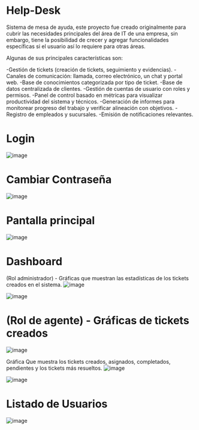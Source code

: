 # Help-Desk
Sistema de mesa de ayuda, este proyecto fue creado originalmente para cubrir las necesidades principales del área de IT de una empresa, sin embargo, tiene la posibilidad de crecer y agregar funcionalidades específicas si el usuario así lo requiere para otras áreas. 

Algunas de sus principales características son:

-Gestión de tickets (creación de tickets, seguimiento y evidencias).
-Canales de comunicación: llamada, correo electrónico, un chat y portal web.
-Base de conocimientos categorizada por tipo de ticket.
-Base de datos centralizada de clientes.
-Gestión de cuentas de usuario con roles y permisos.
-Panel de control basado en métricas para visualizar productividad del sistema y técnicos.
-Generación de informes para monitorear progreso del trabajo y verificar alineación con objetivos.
-Registro de empleados y sucursales.
-Emisión de notificaciones relevantes.



# Login
![image](https://user-images.githubusercontent.com/85320228/230815173-2b19ca93-e310-400d-ab52-247164d1c67f.png)

# Cambiar Contraseña
![image](https://user-images.githubusercontent.com/85320228/230816252-6c2ca9f6-8176-4176-8725-e8fce686c14a.png)

# Pantalla principal 
![image](https://user-images.githubusercontent.com/85320228/230815703-c9894b02-5d10-487d-b4a3-c97b9eae1df4.png)

# Dashboard
(Rol administrador) - Gráficas que muestran las estadísticas de los tickets creados en el sistema.
![image](https://user-images.githubusercontent.com/85320228/230815798-8944c54d-61f5-48ee-a8f1-e71b66465e2b.png)

![image](https://user-images.githubusercontent.com/85320228/230816297-a7a11cb7-13ae-4bf4-a3d2-65a5c6db8fe9.png)

# (Rol de agente) - Gráficas de tickets creados
![image](https://user-images.githubusercontent.com/85320228/230816350-c68c6527-00d4-48d1-85ad-99f855601b48.png)


Gráfica Que muestra los tickets creados, asignados, completados, pendientes y los tickets más resueltos.
![image](https://user-images.githubusercontent.com/85320228/230816404-fda943d7-97c8-4d5f-9b3c-61024e5ed0dc.png)

![image](https://user-images.githubusercontent.com/85320228/230816471-b38bf954-8e63-4a4e-8915-e702732b435e.png)


# Listado de Usuarios
![image](https://user-images.githubusercontent.com/85320228/230816559-cdc6074c-483f-4aa8-bfe4-5ddb73846fb3.png)



